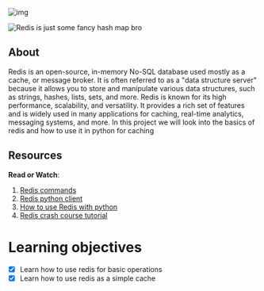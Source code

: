 ![img](https://assets.imaginablefutures.com/media/images/ALX_Logo.max-200x150.png)

![Redis is just some fancy hash map bro](../assets/redis.png)

## About
Redis is an open-source, in-memory No-SQL database used mostly as a cache, or message broker. It is often referred to as a "data structure server" because it allows you to store and manipulate various data structures, such as strings, hashes, lists, sets, and more. Redis is known for its high performance, scalability, and versatility. It provides a rich set of features and is widely used in many applications for caching, real-time analytics, messaging systems, and more. In this project we will look into the basics of redis and how to use it in python for caching

## Resources

__Read or Watch__:
1. [Redis commands](https://redis.io/commands/)
2. [Redis python client](https://redis-py.readthedocs.io/en/stable/)
3. [How to use Redis with python](https://realpython.com/python-redis/)
4. [Redis crash course tutorial](https://www.youtube.com/watch?v=Hbt56gFj998)


# Learning objectives

- [X] Learn how to use redis for basic operations
- [X] Learn how to use redis as a simple cache

